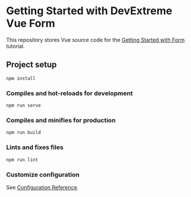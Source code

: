 # Getting Started with DevExtreme Vue Form

This repository stores Vue source code for the [Getting Started with Form](https://js.devexpress.com/Documentation/Guide/UI_Components/Form/Getting_Started_with_Form/) tutorial.

## Project setup
```
npm install
```

### Compiles and hot-reloads for development
```
npm run serve
```

### Compiles and minifies for production
```
npm run build
```

### Lints and fixes files
```
npm run lint
```

### Customize configuration
See [Configuration Reference](https://cli.vuejs.org/config/).
